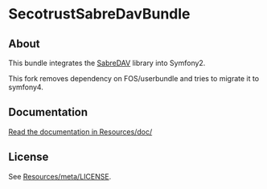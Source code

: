 # SecotrustSabreDavBundle #

## About ##

This bundle integrates the [SabreDAV](https://github.com/fruux/sabre-dav) library into Symfony2.

This fork removes dependency on FOS/userbundle and tries to migrate it to symfony4.

## Documentation ##

[Read the documentation in Resources/doc/](https://github.com/secotrust/SecotrustSabreDavBundle/blob/master/Resources/doc/index.md)

## License ##

See [Resources/meta/LICENSE](https://github.com/secotrust/SecotrustSabreDavBundle/blob/master/Resources/meta/LICENSE).
